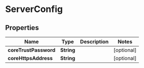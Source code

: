 

# ServerConfig

## Properties

Name | Type | Description | Notes
------------ | ------------- | ------------- | -------------
**coreTrustPassword** | **String** |  |  [optional]
**coreHttpsAddress** | **String** |  |  [optional]



